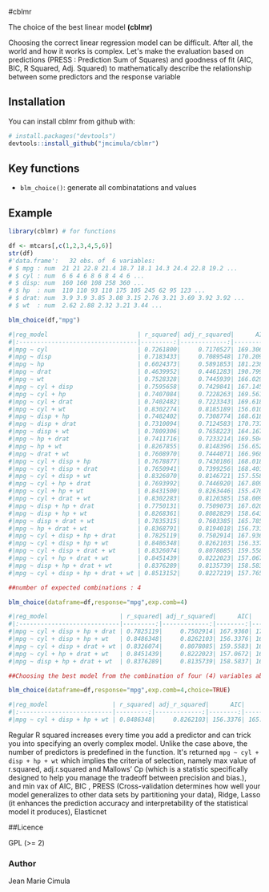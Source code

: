 #cblmr

The choice of the best linear model **(cblmr)**

Choosing the correct linear regression model can be difficult. After all, the world and how it works is complex. Let's make the evaluation based on predictions (PRESS : Prediction Sum of Squares) and goodness of fit (AIC, BIC, R Squared, Adj. Squared) to mathematically describe the relationship between some predictors and the response variable

## Installation

You can install cblmr from github with:

```R
# install.packages("devtools")
devtools::install_github("jmcimula/cblmr")
```

## Key functions

* `blm_choice()`: generate all combinatations and values

## Example 

``` r
library(cblmr) # for functions

df <- mtcars[,c(1,2,3,4,5,6)]
str(df)
#'data.frame':   32 obs. of  6 variables:
# $ mpg : num  21 21 22.8 21.4 18.7 18.1 14.3 24.4 22.8 19.2 ...
# $ cyl : num  6 6 4 6 8 6 8 4 4 6 ...
# $ disp: num  160 160 108 258 360 ...
# $ hp  : num  110 110 93 110 175 105 245 62 95 123 ...
# $ drat: num  3.9 3.9 3.85 3.08 3.15 2.76 3.21 3.69 3.92 3.92 ...
# $ wt  : num  2.62 2.88 2.32 3.21 3.44 ...

blm_choice(df,"mpg")

#|reg_model                         | r_squared| adj_r_squared|      AIC|      BIC|    PRESS|    Ridge|    Lasso| ElasticNet|       Cp|
#|:---------------------------------|---------:|-------------:|--------:|--------:|--------:|--------:|--------:|----------:|--------:|
#|mpg ~ cyl                         | 0.7261800|     0.7170527| 169.3064| 173.7036| 358.6699| 0.000000| 0.000000|   0.000000| 0.000000|
#|mpg ~ disp                        | 0.7183433|     0.7089548| 170.2094| 174.6066| 365.8296| 0.000000| 0.000000|   0.000000| 0.000000|
#|mpg ~ hp                          | 0.6024373|     0.5891853| 181.2386| 185.6358| 552.1057| 0.000000| 0.000000|   0.000000| 0.000000|
#|mpg ~ drat                        | 0.4639952|     0.4461283| 190.7999| 195.1971| 680.8646| 0.000000| 0.000000|   0.000000| 0.000000|
#|mpg ~ wt                          | 0.7528328|     0.7445939| 166.0294| 170.4266| 328.0228| 0.000000| 0.000000|   0.000000| 0.000000|
#|mpg ~ cyl + disp                  | 0.7595658|     0.7429841| 167.1456| 173.0086| 326.4631| 8.460639| 8.460634|   8.460639| 3.000000|
#|mpg ~ cyl + hp                    | 0.7407084|     0.7228263| 169.5618| 175.4248| 361.7400| 9.124205| 9.124205|   9.124205| 2.624905|
#|mpg ~ cyl + drat                  | 0.7402482|     0.7223343| 169.6186| 175.4815| 351.8657| 9.140400| 9.140399|   9.140400| 2.570645|
#|mpg ~ cyl + wt                    | 0.8302274|     0.8185189| 156.0101| 161.8730| 236.0464| 5.974125| 5.974124|   5.974125| 3.000000|
#|mpg ~ disp + hp                   | 0.7482402|     0.7308774| 168.6186| 174.4815| 343.9581| 8.859170| 8.859170|   8.859171| 3.000000|
#|mpg ~ disp + drat                 | 0.7310094|     0.7124583| 170.7370| 176.5999| 359.4462| 9.465503| 9.465503|   9.465504| 2.365534|
#|mpg ~ disp + wt                   | 0.7809306|     0.7658223| 164.1678| 170.0307| 309.3015| 7.708834| 7.708828|   7.708833| 3.000000|
#|mpg ~ hp + drat                   | 0.7411716|     0.7233214| 169.5046| 175.3676| 360.8955| 9.107906| 9.107906|   9.107907| 3.000000|
#|mpg ~ hp + wt                     | 0.8267855|     0.8148396| 156.6523| 162.5153| 246.5063| 6.095243| 6.095242|   6.095243| 3.000000|
#|mpg ~ drat + wt                   | 0.7608970|     0.7444071| 166.9680| 172.8309| 332.8069| 8.413793| 8.413790|   8.413792| 1.978077|
#|mpg ~ cyl + disp + hp             | 0.7678877|     0.7430186| 168.0184| 175.3471| 329.2441| 8.167794| 8.167792|   8.167795| 3.003890|
#|mpg ~ cyl + disp + drat           | 0.7650941|     0.7399256| 168.4013| 175.7300| 328.9349| 8.266103| 8.266099|   8.266103| 2.658952|
#|mpg ~ cyl + disp + wt             | 0.8326070|     0.8146721| 157.5584| 164.8870| 242.6426| 5.890415| 5.890387|   5.890440| 2.398045|
#|mpg ~ cyl + hp + drat             | 0.7693992|     0.7446920| 167.8094| 175.1380| 339.6572| 8.114608| 8.114604|   8.114609| 4.000000|
#|mpg ~ cyl + hp + wt               | 0.8431500|     0.8263446| 155.4766| 162.8053| 230.0767| 5.519393| 5.519391|   5.519393| 4.000000|
#|mpg ~ cyl + drat + wt             | 0.8302283|     0.8120385| 158.0099| 165.3386| 247.5664| 5.974093| 5.974092|   5.974096| 2.000150|
#|mpg ~ disp + hp + drat            | 0.7750131|     0.7509073| 167.0207| 174.3494| 321.3138| 7.917062| 7.917059|   7.917062| 4.000000|
#|mpg ~ disp + hp + wt              | 0.8268361|     0.8082829| 158.6430| 165.9717| 261.3609| 6.093473| 6.093459|   6.093468| 2.008196|
#|mpg ~ disp + drat + wt            | 0.7835315|     0.7603385| 165.7856| 173.1143| 325.3466| 7.617311| 7.617304|   7.617309| 2.336429|
#|mpg ~ hp + drat + wt              | 0.8368791|     0.8194018| 156.7311| 164.0598| 245.8972| 5.740060| 5.740059|   5.740060| 3.732584|
#|mpg ~ cyl + disp + hp + drat      | 0.7825119|     0.7502914| 167.9360| 176.7304| 327.8762| 7.653193| 7.653185|   7.653194| 3.848634|
#|mpg ~ cyl + disp + hp + wt        | 0.8486348|     0.8262103| 156.3376| 165.1320| 234.8245| 5.326389| 5.326386|   5.326390| 3.978361|
#|mpg ~ cyl + disp + drat + wt      | 0.8326074|     0.8078085| 159.5583| 168.3527| 255.8151| 5.890399| 5.890373|   5.890434| 1.383891|
#|mpg ~ cyl + hp + drat + wt        | 0.8451439|     0.8222023| 157.0672| 165.8616| 239.9967| 5.449238| 5.449226|   5.449237| 3.347657|
#|mpg ~ disp + hp + drat + wt       | 0.8376289|     0.8135739| 158.5837| 167.3781| 265.6399| 5.713688| 6.827722|   5.713711| 2.803104|
#|mpg ~ cyl + disp + hp + drat + wt | 0.8513152|     0.8227219| 157.7659| 168.0260| 247.4323| 5.232081| 5.232066|   5.232085| 3.427820|

##number of expected combinations : 4

blm_choice(dataframe=df,response="mpg",exp.comb=4)

#|reg_model                    | r_squared| adj_r_squared|      AIC|      BIC|    PRESS|    Ridge|    Lasso| ElasticNet|       Cp| nexp|
#|:----------------------------|---------:|-------------:|--------:|--------:|--------:|--------:|--------:|----------:|--------:|----:|
#|mpg ~ cyl + disp + hp + drat | 0.7825119|     0.7502914| 167.9360| 176.7304| 327.8762| 7.653193| 7.653185|   7.653194| 3.848634|    4|
#|mpg ~ cyl + disp + hp + wt   | 0.8486348|     0.8262103| 156.3376| 165.1320| 234.8245| 5.326389| 5.326386|   5.326390| 3.978361|    4|
#|mpg ~ cyl + disp + drat + wt | 0.8326074|     0.8078085| 159.5583| 168.3527| 255.8151| 5.890399| 5.890373|   5.890434| 1.383891|    4|
#|mpg ~ cyl + hp + drat + wt   | 0.8451439|     0.8222023| 157.0672| 165.8616| 239.9967| 5.449238| 5.449226|   5.449237| 3.347657|    4|
#|mpg ~ disp + hp + drat + wt  | 0.8376289|     0.8135739| 158.5837| 167.3781| 265.6399| 5.713688| 6.827722|   5.713711| 2.803104|    4|

##Choosing the best model from the combination of four (4) variables above

blm_choice(dataframe=df,response="mpg",exp.comb=4,choice=TRUE)

#|reg_model                  | r_squared| adj_r_squared|      AIC|     BIC|    PRESS|    Ridge|    Lasso| ElasticNet|       Cp| nexp|
#|:--------------------------|---------:|-------------:|--------:|-------:|--------:|--------:|--------:|----------:|--------:|----:|
#|mpg ~ cyl + disp + hp + wt | 0.8486348|     0.8262103| 156.3376| 165.132| 234.8245| 5.326389| 5.326386|    5.32639| 3.978361|    4|
```

Regular R squared increases every time you add a predictor and can trick you into specifying an overly complex model. Unlike the case above, the number of predictors is predefined in the function. It's returned `mpg ~ cyl + disp + hp + wt` which implies the criteria of selection, namely max value of r.squared, adj.r.squared and  Mallows’ Cp (which is a statistic specifically designed to help you manage the tradeoff between precision and bias.), and min vax of AIC, BIC , PRESS (Cross-validation determines how well your model generalizes to other data sets by partitioning your data), Ridge, Lasso (it enhances the prediction accuracy and interpretability of the statistical model it produces), Elasticnet

##Licence

GPL (>= 2)

### Author

Jean Marie Cimula